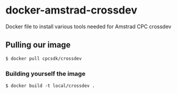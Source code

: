# docker-amstrad-crossdev
Docker file to install various tools needed for Amstrad CPC crossdev

## Pulling our image

```bash
$ docker pull cpcsdk/crossdev
```


### Building yourself the image

```
$ docker build -t local/crossdev .
```
